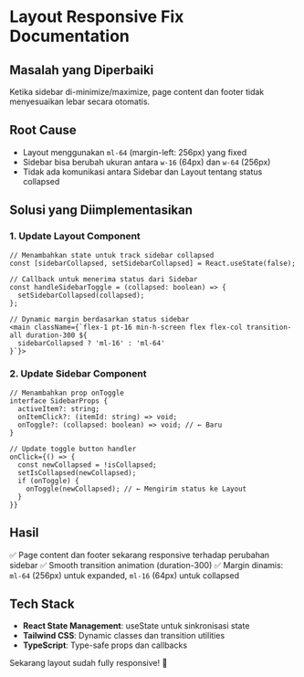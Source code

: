 # Layout Responsive Fix Documentation

## Masalah yang Diperbaiki
Ketika sidebar di-minimize/maximize, page content dan footer tidak menyesuaikan lebar secara otomatis.

## Root Cause
- Layout menggunakan `ml-64` (margin-left: 256px) yang fixed
- Sidebar bisa berubah ukuran antara `w-16` (64px) dan `w-64` (256px)
- Tidak ada komunikasi antara Sidebar dan Layout tentang status collapsed

## Solusi yang Diimplementasikan

### 1. Update Layout Component
```tsx
// Menambahkan state untuk track sidebar collapsed
const [sidebarCollapsed, setSidebarCollapsed] = React.useState(false);

// Callback untuk menerima status dari Sidebar
const handleSidebarToggle = (collapsed: boolean) => {
  setSidebarCollapsed(collapsed);
};

// Dynamic margin berdasarkan status sidebar
<main className={`flex-1 pt-16 min-h-screen flex flex-col transition-all duration-300 ${
  sidebarCollapsed ? 'ml-16' : 'ml-64'
}`}>
```

### 2. Update Sidebar Component
```tsx
// Menambahkan prop onToggle
interface SidebarProps {
  activeItem?: string;
  onItemClick?: (itemId: string) => void;
  onToggle?: (collapsed: boolean) => void; // ← Baru
}

// Update toggle button handler
onClick={() => {
  const newCollapsed = !isCollapsed;
  setIsCollapsed(newCollapsed);
  if (onToggle) {
    onToggle(newCollapsed); // ← Mengirim status ke Layout
  }
}}
```

## Hasil
✅ Page content dan footer sekarang responsive terhadap perubahan sidebar
✅ Smooth transition animation (duration-300)
✅ Margin dinamis: `ml-64` (256px) untuk expanded, `ml-16` (64px) untuk collapsed

## Tech Stack
- **React State Management**: useState untuk sinkronisasi state
- **Tailwind CSS**: Dynamic classes dan transition utilities
- **TypeScript**: Type-safe props dan callbacks

Sekarang layout sudah fully responsive! 🎉